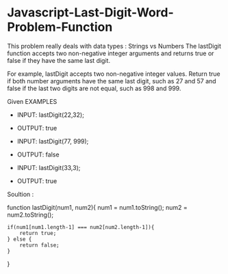 # Javascript-Last-Digit-Word-Problem-Function
This problem really deals with data types : Strings vs Numbers 
The lastDigit function accepts two non-negative integer arguments and returns true or false if they have the same last digit.

For example, lastDigit accepts two non-negative integer values. Return true if both number arguments have the same last digit, such as 27 and 57 and false if the last two digits are not equal, such as 998 and 999.



Given EXAMPLES
- INPUT: lastDigit(22,32);
- OUTPUT: true


- INPUT: lastDigit(77, 999);
- OUTPUT: false


- INPUT: lastDigit(33,3);
- OUTPUT: true


Soultion : 

function lastDigit(num1, num2){
	num1 = num1.toString();
	num2 = num2.toString();

	if(num1[num1.length-1] === num2[num2.length-1]){
		return true;
	} else {
		return false;
	}
}
